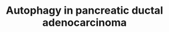 ---
annotations:
- id: PW:0000626
  parent: disease pathway
  type: Pathway Ontology
  value: pancreatic cancer pathway
- id: PW:0000278
  parent: regulatory pathway
  type: Pathway Ontology
  value: autophagy pathway
- id: PW:0000013
  parent: disease pathway
  type: Pathway Ontology
  value: disease pathway
authors:
- Ncananfiliz
- IsabelWassink
- Egonw
- DeSl
communities:
- PancCanNet
description: 'This pathway demonstrates autophagy upregulation during pancreatic ductal
  adenocarcinoma (PDAC). It covers autophagy accumulation as well as how this promotes
  cell proliferation in tumor microenvironment. Autophagy in PDAC affects mTOR signaling
  pathways as well as MAPK signaling pathway. '
last-edited: 2023-04-13
organisms:
- Homo sapiens
redirect_from:
- /index.php/Pathway:WP5331
- /instance/WP5331
- /instance/WP5331_r126176
revision: r126176
schema-jsonld:
- '@context': https://schema.org/
  '@id': https://wikipathways.github.io/pathways/WP5331.html
  '@type': Dataset
  creator:
    '@type': Organization
    name: WikiPathways
  description: 'This pathway demonstrates autophagy upregulation during pancreatic
    ductal adenocarcinoma (PDAC). It covers autophagy accumulation as well as how
    this promotes cell proliferation in tumor microenvironment. Autophagy in PDAC
    affects mTOR signaling pathways as well as MAPK signaling pathway. '
  keywords:
  - AGER
  - ATG7
  - BECN1
  - HMGB1
  - IPO8
  - KRAS
  - MAP1LC3B
  - MDM2
  - MITF
  - NFE2L2
  - NFKB1
  - PINK1
  - PRKN
  - SHOC2
  - SQSTM1
  - STAT3
  - TFE3
  - TFEB
  - TP53
  - VMP1
  - 'reactive oxygen species '
  license: CC0
  name: Autophagy in pancreatic ductal adenocarcinoma
seo: CreativeWork
title: Autophagy in pancreatic ductal adenocarcinoma
wpid: WP5331
---